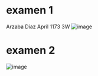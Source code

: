 # examen 1
Arzaba Diaz April 1173 3W
![image](https://github.com/user-attachments/assets/cbf95f57-0026-45a8-9714-392008fb5634)
# examen 2
![image](https://github.com/user-attachments/assets/12163644-896e-4cee-a7d6-0328b5d871f8)
